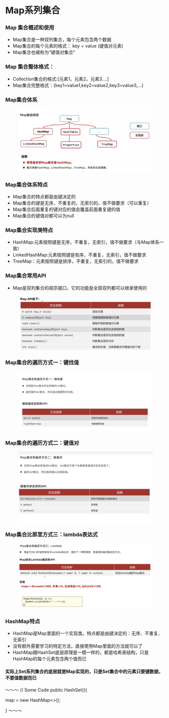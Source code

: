 # Map系列集合

### Map 集合概述和使用

* Map集合是一种双列集合，每个元素包含两个数据
* Map集合的每个元素的格式： key = value (键值对元素)
* Map集合也被称为“键值对集合”

### Map 集合整体格式：

* Collection集合的格式:[元素1，元素2，元素3....]
* Map集合完整格式：{key1=value1,key2=value2,key3=value3,...}

### Map集合体系

<figure><img src="../.gitbook/assets/Screen Shot 2022-11-06 at 3.39.11 PM.png" alt=""><figcaption></figcaption></figure>

### Map集合体系特点

* Map集合的特点都是由键决定的
* Map集合的键是无序、不重复的，无索引的，值不做要求（可以重复）
* Map集合后面重复的键对应的值会覆盖前面重复键的值
* Map集合的键值对都可以为null

### Map集合实现类特点

* HashMap:元素按照键是无序，不重复，无索引，值不做要求（与Map体系一致）
* LinkedHashMap:元素按照键是有序，不重复，无索引，值不做要求
* TreeMap：元素按照键是排序，不重复，无索引的，值不做要求

### Map集合常用API

* Map是双列集合的祖宗接口，它的功能是全部双列都可以继承使用的

<figure><img src="../.gitbook/assets/Screen Shot 2022-11-06 at 3.48.30 PM.png" alt=""><figcaption></figcaption></figure>

### Map集合的遍历方式一：键找值

<figure><img src="../.gitbook/assets/Screen Shot 2022-11-06 at 3.56.57 PM.png" alt=""><figcaption></figcaption></figure>

### Map集合的遍历方式二：键值对

<figure><img src="../.gitbook/assets/Screen Shot 2022-11-06 at 4.06.36 PM.png" alt=""><figcaption></figcaption></figure>

### Map集合比那里方式三：lambda表达式

<figure><img src="../.gitbook/assets/Screen Shot 2022-11-06 at 4.38.40 PM.png" alt=""><figcaption></figcaption></figure>

### HashMap特点

* HashMap是Map里面的一个实现类。特点都是由键决定的：无序、不重复、无索引
* 没有额外需要学习的特定方法，直接使用Map里面的方法就可以了
* HashMap跟HashSet底层原理是一模一样的，都是哈希表结构，只是HashMap的每个元素包含两个值而已

#### 实际上Set系列集合的底层就是Map实现的，只是Set集合中的元素只要键数据，不要值数据而已

～～～
// Some Code
public HashSet(){
  
  map = new HashMap<>();
  
}
～～～










